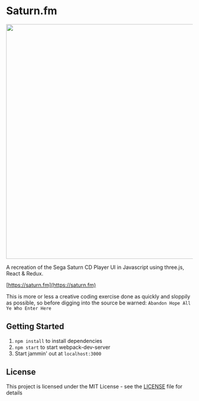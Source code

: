 # Saturn.fm
[<img src="https://github.com/mcamis/saturn.fm/blob/master/saturn-fm.png" width="677" height="634">](https://saturn.fm)


A recreation of the Sega Saturn CD Player UI in Javascript using three.js, React & Redux. 

[https://saturn.fm](https://saturn.fm)

This is more or less a creative coding exercise done as quickly and sloppily as possible, so before digging into the source be warned: `Abandon Hope All Ye Who Enter Here`


## Getting Started

1. `npm install` to install dependencies
2. `npm start` to start webpack-dev-server
3. Start jammin' out at `localhost:3000`


## License

This project is licensed under the MIT License - see the [LICENSE](LICENSE) file for details
